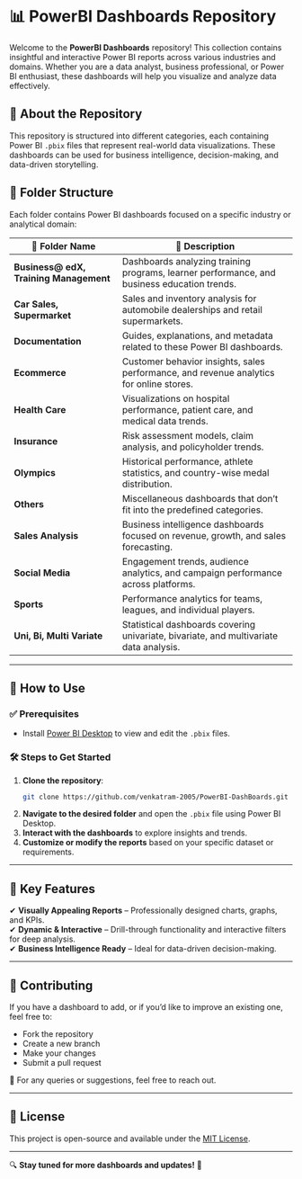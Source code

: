 # 📊 PowerBI Dashboards Repository  

Welcome to the **PowerBI Dashboards** repository! This collection contains insightful and interactive Power BI reports across various industries and domains. Whether you are a data analyst, business professional, or Power BI enthusiast, these dashboards will help you visualize and analyze data effectively.  

## 🚀 About the Repository  

This repository is structured into different categories, each containing Power BI `.pbix` files that represent real-world data visualizations. These dashboards can be used for business intelligence, decision-making, and data-driven storytelling.  

## 📂 Folder Structure  

Each folder contains Power BI dashboards focused on a specific industry or analytical domain:  

| 📁 Folder Name | 📌 Description |
|--------------|--------------|
| **Business@ edX, Training Management** | Dashboards analyzing training programs, learner performance, and business education trends. |
| **Car Sales, Supermarket** | Sales and inventory analysis for automobile dealerships and retail supermarkets. |
| **Documentation** | Guides, explanations, and metadata related to these Power BI dashboards. |
| **Ecommerce** | Customer behavior insights, sales performance, and revenue analytics for online stores. |
| **Health Care** | Visualizations on hospital performance, patient care, and medical data trends. |
| **Insurance** | Risk assessment models, claim analysis, and policyholder trends. |
| **Olympics** | Historical performance, athlete statistics, and country-wise medal distribution. |
| **Others** | Miscellaneous dashboards that don’t fit into the predefined categories. |
| **Sales Analysis** | Business intelligence dashboards focused on revenue, growth, and sales forecasting. |
| **Social Media** | Engagement trends, audience analytics, and campaign performance across platforms. |
| **Sports** | Performance analytics for teams, leagues, and individual players. |
| **Uni, Bi, Multi Variate** | Statistical dashboards covering univariate, bivariate, and multivariate data analysis. |

---

## 📌 How to Use  

### ✅ Prerequisites  
- Install [Power BI Desktop](https://powerbi.microsoft.com/) to view and edit the `.pbix` files.  

### 🛠️ Steps to Get Started  
1. **Clone the repository**:  
   ```sh
   git clone https://github.com/venkatram-2005/PowerBI-DashBoards.git
   ```  
2. **Navigate to the desired folder** and open the `.pbix` file using Power BI Desktop.  
3. **Interact with the dashboards** to explore insights and trends.  
4. **Customize or modify the reports** based on your specific dataset or requirements.  

---

## 🎯 Key Features  
  
✔ **Visually Appealing Reports** – Professionally designed charts, graphs, and KPIs.  
✔ **Dynamic & Interactive** – Drill-through functionality and interactive filters for deep analysis.  
✔ **Business Intelligence Ready** – Ideal for data-driven decision-making.  

---

## 🤝 Contributing  

If you have a dashboard to add, or if you’d like to improve an existing one, feel free to:  
- Fork the repository  
- Create a new branch  
- Make your changes  
- Submit a pull request  

📧 For any queries or suggestions, feel free to reach out.  

---

## 📜 License  

This project is open-source and available under the [MIT License](LICENSE).  

---

🔍 **Stay tuned for more dashboards and updates!** 🚀  

